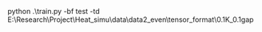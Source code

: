  python .\train.py -bf test -td E:\Research\Project\Heat_simu\data\data2_even\tensor_format\0.1K_0.1gap